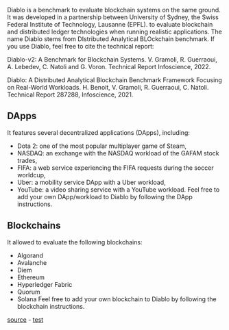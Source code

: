 Diablo is a benchmark to evaluate blockchain systems on the same ground.
It was developed in a partnership between University of Sydney, the Swiss Federal Institute of Technology, Lausanne (EPFL).
to evaluate blockchain and distributed ledger technologies when running realistic applications.
The name Diablo stems from DIstributed Analytical BLOckchain benchmark.
If you use Diablo, feel free to cite the technical report: 

Diablo-v2: A Benchmark for Blockchain Systems.
V. Gramoli, R. Guerraoui, A. Lebedev, C. Natoli and G. Voron.
Technical Report Infoscience, 2022.

Diablo: A Distributed Analytical Blockchain Benchmark Framework Focusing on Real-World Workloads.
H. Benoit, V. Gramoli, R. Guerraoui, C. Natoli.
Technical Report 287288, Infoscience, 2021.

## DApps
It features several decentralized applications (DApps), including:
 * Dota 2: one of the most popular multiplayer game of Steam, 
 * NASDAQ: an exchange with the NASDAQ workload of the GAFAM stock trades,
 * FIFA: a web service experiencing the FIFA requests during the soccer worldcup, 
 * Uber: a mobility service DApp with a Uber workload, 
 * YouTube: a video sharing service with a YouTube workload.
Feel free to add your own DApp/workload to Diablo by following the DApp instructions.

## Blockchains
It allowed to evaluate the following blockchains:
 * Algorand
 * Avalanche
 * Diem 
 * Ethereum
 * Hyperledger Fabric
 * Quorum
 * Solana
Feel free to add your own blockchain to Diablo by following the blockchain instructions.

[source](https://github.com/NatoliChris/diablo-benchmark/) - [test]()
